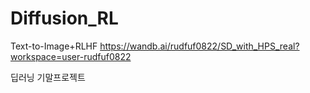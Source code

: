 # Diffusion_RL
Text-to-Image+RLHF
https://wandb.ai/rudfuf0822/SD_with_HPS_real?workspace=user-rudfuf0822

딥러닝 기말프로젝트
